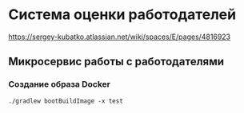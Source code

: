 # Система оценки работодателей
https://sergey-kubatko.atlassian.net/wiki/spaces/E/pages/4816923

## Микросервис работы с работодателями

### Создание образа Docker

    ./gradlew bootBuildImage -x test
